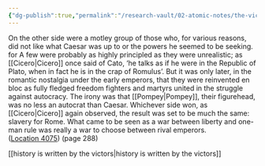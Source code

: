 ```yaml
---
{"dg-publish":true,"permalink":"/research-vault/02-atomic-notes/the-victors-that-emerged-from-the-fall-of-the-republic-later-recast-themselves-as-freedom-fighters/"}
---
```


On the other side were a motley group of those who, for various reasons, did not like what Caesar was up to or the powers he seemed to be seeking. for A few were probably as highly principled as they were unrealistic; as [[Cicero\|Cicero]] once said of Cato, ‘he talks as if he were in the Republic of Plato, when in fact he is in the crap of Romulus’. But it was only later, in the romantic nostalgia under the early emperors, that they were reinvented en bloc as fully fledged freedom fighters and martyrs united in the struggle against autocracy. The irony was that [[Pompey\|Pompey]], their figurehead, was no less an autocrat than Caesar. Whichever side won, as [[Cicero\|Cicero]] again observed, the result was set to be much the same: slavery for Rome. What came to be seen as a war between liberty and one-man rule was really a war to choose between rival emperors. ([Location 4075](https://readwise.io/to_kindle?action=open&asin=B0108U7IHO&location=4075)) (page 288)

[[history is written by the victors\|history is written by the victors]]

